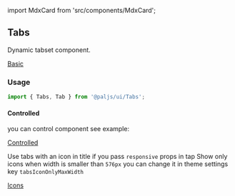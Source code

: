 import MdxCard from 'src/components/MdxCard';

<MdxCard>

## Tabs

Dynamic tabset component.

[Basic](demo://Basic.tsx)

### Usage

```js
import { Tabs, Tab } from '@paljs/ui/Tabs';
```

#### Controlled

you can control component see example:

[Controlled](demo://Controlled.tsx)

Use tabs with an icon in title if you pass `responsive` props in tap Show only icons when width is smaller than `576px` you can change it in theme settings key `tabsIconOnlyMaxWidth`

[Icons](demo://Icons.tsx)

</MdxCard>